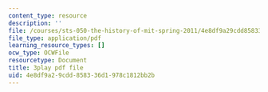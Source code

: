 ```yaml
---
content_type: resource
description: ''
file: /courses/sts-050-the-history-of-mit-spring-2011/4e8df9a29cdd858336d1978c1812bb2b_Fw92I_zpmRU.pdf
file_type: application/pdf
learning_resource_types: []
ocw_type: OCWFile
resourcetype: Document
title: 3play pdf file
uid: 4e8df9a2-9cdd-8583-36d1-978c1812bb2b
---
```

